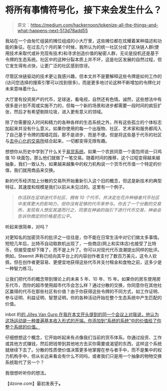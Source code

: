 # 将所有事情符号化，接下来会发生什么？

> 原文：<https://medium.com/hackernoon/tokenize-all-the-things-and-what-happens-next-513d78add55>

我站在一个由匆忙组装的摊位组成的小大厅里，这些摊位都在炫耀着某种描述和功能的象征。在过去几个月的某个时候，我所认为的统一社区分成了区块链人群(使用技术来取代或补充现有技术)和寻求创造价值的秘密人群，无论是投机还是基于令牌的生态系统。社区中的这种分裂本质上并不坏，这是社区发展的自然过程，但它发生得有点快，让更广泛的社区感到惊讶。

尽管区块链驱动的技术更让我感兴趣，但本文并不是要解释这些令牌是如何工作的(访问您选择的搜索引擎可以找到很多)，而是更多地讨论这种不断增加的令牌化对未来意味着什么。

大厅里有投资房产的代币，足球迷，看电视，自然还有色情。诚然，这些想法中有很多是计划不周或实施不力的，但每一个新的场景和进步都需要一段时间的疯狂扩张，然后才有希望剔除垃圾，进入更有意义的领域。

除了你需要投入时间和精力的各种各样的生态系统之外，所有这些孤立的个体标志加起来并没有什么意义。如果你使用的每一个出版物、社区、艺术家和服务都闯入了自己基于令牌的围墙花园，那不是进步，而是不便。但是将这些基于代币的社区与[去中心化的交易所](https://dzone.com/articles/blockwatch-what-is-a-decentralized-exchange)结合起来，一切都变得无限有趣。

想想你从历史中学到了什么关于[易货系统](https://en.wikipedia.org/wiki/Barter)。如果一个农民同意一个面包师说一只鸡值 10 块面包，那么他们就做了一笔交易。随着时间的推移，这个过程变得越来越抽象，我们一致认为，如果越来越集中的权力机构说一个货币代币值一个特定的价值，我们就用商品来交换。

新的代币经济加上分散的交易所开始重新引入这个旧的概念，但这是新技术的典型特征，其速度和规模是我们以前从未见过的。这里有一个例子。

> *你活跃在足球迷代币社区，拥有 10 个代币，并决定在花卉种植者代币社区中发挥更大的影响力，但你没有足够的代币来参与。你去了一个分散的交易所，发现有人想反其道而行之，同意在神谕的指引下进行代币交易，神谕会告诉你商定的价格是否公平。*

听起来很简单，对吗？

对更知名的加密货币的批评之一往往是，你不能在日常生活中对它们做太多事情。短短几年后，比特币自动取款机出现了，一些商店(网上和实体店)也接受了比特币，但接受度却下降了，而不是上升了。你可以对现代代币浪潮提出同样的批评。例如，Steemit 声称已经向其平台上的内容创作者支付了数百万美元，这令人钦佩，但在创作者更容易、更便宜地获得这些代币并支付租金和食物之前，这多少是一种智力练习。

让我们把代币的概念带到理论上的未来 5 年、10 年、15 年。如果你的房东使用房东代币，而你的超市使用超市代币会怎么样？通过分散的交换，你同意你在其他社区赢得的代币在那些社区有价值？由于你获得这些令牌的不同方式，如工作证明、参与证明、利益证明、智慧证明，你的各种活动开始在整个生态系统中产生匹配的价值。

inbot 的[的 Jilles Van Gurp 在我在本文开头提到的同一个会议上对我说，他认为这场运动是一种普遍基本收入形式的开端。你添加到“系统的系统”中的价值给了你整个系统的价值。](https://inbot.io/)

仔细想想这个概念，它开始听起来有点像我们当前的货币体系。你通过投资、工作或其他方式赚钱，然后把钱带到其他地方去买你需要或渴望的东西，这样这个系统就继续下去了。分散的性质使价值决策更多地掌握在参与者手中，而不是集中的权力机构手中，但从长远来看会有什么不同吗，或者我们只是用一个抽象的物物交换系统取代了另一个？

我很想听听你的想法。

【dzone.com】最初发表于[](https://dzone.com/articles/tokenize-all-the-things-and-what-happens-next)**。**